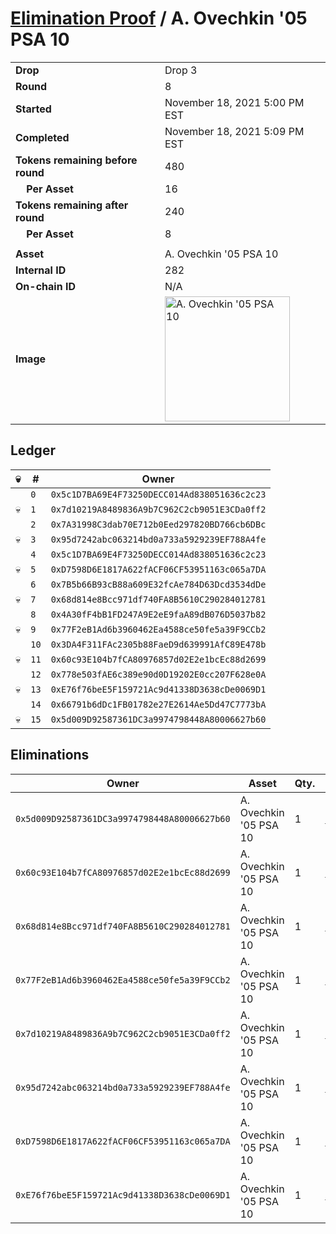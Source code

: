 # [Elimination Proof](./readme.md) / A. Ovechkin &#039;05 PSA 10

|||
|---|---|
| **Drop** | Drop 3 |
| **Round** | 8 |
| **Started** | November 18, 2021 5:00 PM EST |
| **Completed** | November 18, 2021 5:09 PM EST |
| **Tokens remaining before round** | 480 |
| **&nbsp;&nbsp;&nbsp;&nbsp;Per Asset** | 16 |
| **Tokens remaining after round** | 240 |
| **&nbsp;&nbsp;&nbsp;&nbsp;Per Asset** | 8 |
| | |
| **Asset** | A. Ovechkin &#039;05 PSA 10 |
| **Internal ID** | 282 |
| **On-chain ID** | N/A |
| **Image** | <img src="https://tcdn.blokpax.com/94d9199b-dc36-4b60-8c4d-5e825f80b0b2/0cf5dc8031ba8fbbec55ab2547fd26e07170adf25681302ab93d37a11a345d0c.jpg" height="200" alt="A. Ovechkin &#039;05 PSA 10" /> |

## Ledger

| 💀 | # | Owner |
| --- | --- | --- |
|  | `0` | `0x5c1D7BA69E4F73250DECC014Ad838051636c2c23` |
| 💀 | `1` | `0x7d10219A8489836A9b7C962C2cb9051E3CDa0ff2` |
|  | `2` | `0x7A31998C3dab70E712b0Eed297820BD766cb6DBc` |
| 💀 | `3` | `0x95d7242abc063214bd0a733a5929239EF788A4fe` |
|  | `4` | `0x5c1D7BA69E4F73250DECC014Ad838051636c2c23` |
| 💀 | `5` | `0xD7598D6E1817A622fACF06CF53951163c065a7DA` |
|  | `6` | `0x7B5b66B93cB88a609E32fcAe784D63Dcd3534dDe` |
| 💀 | `7` | `0x68d814e8Bcc971df740FA8B5610C290284012781` |
|  | `8` | `0x4A30fF4bB1FD247A9E2eE9faA89dB076D5037b82` |
| 💀 | `9` | `0x77F2eB1Ad6b3960462Ea4588ce50fe5a39F9CCb2` |
|  | `10` | `0x3DA4F311FAc2305b88FaeD9d639991AfC89E478b` |
| 💀 | `11` | `0x60c93E104b7fCA80976857d02E2e1bcEc88d2699` |
|  | `12` | `0x778e503fAE6c389e90d0D19202E0cc207F628e0A` |
| 💀 | `13` | `0xE76f76beE5F159721Ac9d41338D3638cDe0069D1` |
|  | `14` | `0x66791b6dDc1FB01782e27E2614Ae5Dd47C7773bA` |
| 💀 | `15` | `0x5d009D92587361DC3a9974798448A80006627b60` |


## Eliminations

| Owner | Asset | Qty. | Transaction |
| --- | --- | --- | --- |
| `0x5d009D92587361DC3a9974798448A80006627b60` | A. Ovechkin '05 PSA 10 | 1 | [Polygonscan](https://polygonscan.com/tx/0xa2dc5326c5759543cf7a2b19c5e835aaed198e07ed5d7d04ea9406ca8e8fe5c3) |
| `0x60c93E104b7fCA80976857d02E2e1bcEc88d2699` | A. Ovechkin '05 PSA 10 | 1 | [Polygonscan](https://polygonscan.com/tx/0xf7c96f079112deba3c4a52ac5ff1fc0cac3614fc2ec30d61d85042d5a91236f7) |
| `0x68d814e8Bcc971df740FA8B5610C290284012781` | A. Ovechkin '05 PSA 10 | 1 | [Polygonscan](https://polygonscan.com/tx/0x264a18950aa774afca0c70e67ca396effb170aefb4dab445479fa84e488a8855) |
| `0x77F2eB1Ad6b3960462Ea4588ce50fe5a39F9CCb2` | A. Ovechkin '05 PSA 10 | 1 | [Polygonscan](https://polygonscan.com/tx/0xb23d56d86f8cc4b4ca1128608f6627b4d0ab0ab16146e3cde2e5c8f7c154d9d2) |
| `0x7d10219A8489836A9b7C962C2cb9051E3CDa0ff2` | A. Ovechkin '05 PSA 10 | 1 | [Polygonscan](https://polygonscan.com/tx/0x2b7c4977d9b489be79a237284e8a90867045adce9b7d7e2690ffe8a1645b19ec) |
| `0x95d7242abc063214bd0a733a5929239EF788A4fe` | A. Ovechkin '05 PSA 10 | 1 | [Polygonscan](https://polygonscan.com/tx/0x8bc84abd41fe2fb9c8c3fcedf1ae4c8495730ee49981a5656e93b06bece113fa) |
| `0xD7598D6E1817A622fACF06CF53951163c065a7DA` | A. Ovechkin '05 PSA 10 | 1 | [Polygonscan](https://polygonscan.com/tx/0xd69f5e1dffe4213cd7f41b93e54bdaa2db1f1db58fba2eb5d294449a6f0477db) |
| `0xE76f76beE5F159721Ac9d41338D3638cDe0069D1` | A. Ovechkin '05 PSA 10 | 1 | [Polygonscan](https://polygonscan.com/tx/0x289bc3cb44e9ecaf2ed571ac10100e1a208caaeeecf62c931c99d1e90931ce58) |
